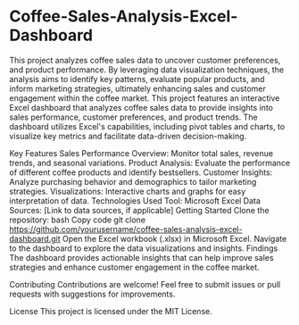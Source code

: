 # Coffee-Sales-Analysis-Excel-Dashboard
This project analyzes coffee sales data to uncover customer preferences, and product performance. By leveraging data visualization techniques, the analysis aims to identify key patterns, evaluate popular products, and inform marketing strategies, ultimately enhancing sales and customer engagement within the coffee market.
This project features an interactive Excel dashboard that analyzes coffee sales data to provide insights into sales performance, customer preferences, and product trends. The dashboard utilizes Excel's capabilities, including pivot tables and charts, to visualize key metrics and facilitate data-driven decision-making.

Key Features
Sales Performance Overview: Monitor total sales, revenue trends, and seasonal variations.
Product Analysis: Evaluate the performance of different coffee products and identify bestsellers.
Customer Insights: Analyze purchasing behavior and demographics to tailor marketing strategies.
Visualizations: Interactive charts and graphs for easy interpretation of data.
Technologies Used
Tool: Microsoft Excel
Data Sources: [Link to data sources, if applicable]
Getting Started
Clone the repository:
bash
Copy code
git clone https://github.com/yourusername/coffee-sales-analysis-excel-dashboard.git
Open the Excel workbook (.xlsx) in Microsoft Excel.
Navigate to the dashboard to explore the data visualizations and insights.
Findings
The dashboard provides actionable insights that can help improve sales strategies and enhance customer engagement in the coffee market.

Contributing
Contributions are welcome! Feel free to submit issues or pull requests with suggestions for improvements.

License
This project is licensed under the MIT License.
